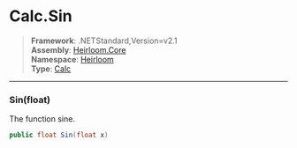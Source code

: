 # Calc.Sin

> **Framework**: .NETStandard,Version=v2.1  
> **Assembly**: [Heirloom.Core][0]  
> **Namespace**: [Heirloom][0]  
> **Type**: [Calc][1]  

--------------------------------------------------------------------------------

### Sin(float)

The function sine.

```cs
public float Sin(float x)
```

[0]: ../Heirloom.Core.md
[1]: Heirloom.Calc.md
